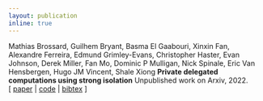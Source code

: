 ```yaml
---
layout: publication
inline: true
---
```

<tr valign="top">
<td class="bibtexnumber" align="right">
</td>
<td class="bibtexitem">
Mathias Brossard, Guilhem Bryant, Basma El Gaabouri, Xinxin Fan, Alexandre Ferreira, Edmund Grimley-Evans, Christopher Haster, Evan Johnson, Derek Miller, Fan Mo, Dominic P Mulligan, Nick Spinale, Eric Van Hensbergen, Hugo JM Vincent, Shale Xiong
<b>Private delegated computations using strong isolation</b>
Unpublished work on Arxiv, 2022. <br> 
[ 
<a href="https://arxiv.org/pdf/2205.03322.pdf">paper</a>
 | 
<a href="https://github.com/veracruz-project/veracruz">code</a>
 | 
<a href="https://scholar.googleusercontent.com/scholar.bib?q=info:_P6B7d0VcmcJ:scholar.google.com/&output=citation&scisdr=CgXpdWU2EIuyuFZF11w:AAGBfm0AAAAAYqFAz1wYzs1C1tyBnwW44V5xT-8PQ46-&scisig=AAGBfm0AAAAAYqFAz9enn1-1IZLSzFi34sMHK44ExwYr&scisf=4&ct=citation&cd=-1&hl=en&scfhb=1">bibtex</a>
]
</td>
</tr>
